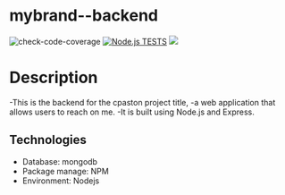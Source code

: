 
# mybrand--backend
![check-code-coverage](https://img.shields.io/badge/code--coverage-87.96%25-green)
[![Node.js TESTS](https://github.com/ngoma3/mybrand--backend/actions/workflows/node.js.yml/badge.svg)](https://github.com/ngoma3/mybrand--backend/actions/workflows/node.js.yml)
<a href="https://codeclimate.com/github/ngoma3/mybrand--backend/test_coverage"><img src="https://api.codeclimate.com/v1/badges/dd93e94a420ea82a6c7d/test_coverage" /></a>
# Description
-This is the backend for the cpaston project title, 
-a web application that allows users to reach on me.
-It is built using Node.js and Express.
## Technologies
 - Database: mongodb
 - Package manage: NPM
 - Environment: Nodejs
